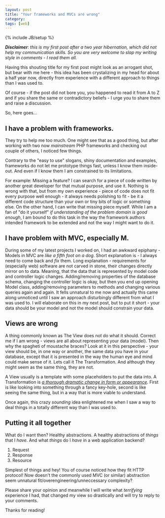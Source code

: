 ```yaml
---
layout: post
title: "Your frameworks and MVCs are wrong"
category: 
tags: [web]
---
```

{% include JB/setup %}

*__Disclaimer__: this is my first post after a two year _hibernation_, which did not
help my communication skills. So you are very welcome to slap my writing style in 
comments - I read them all.*

Having this shouting title for my first post might look as an arrogant shot, but 
bear with me here - this idea has been crystalizing in my head for about a half
year now, directly from experience with a different approach to things than I was 
used to.

Of course - if the post did not bore you, you happened to read it from A to Z
and if you share the same or contradictory beliefs - I urge you to share them and
raise a discussion. 

So, here goes...

## I have a problem with frameworks. 

They try to help me too much. One might see that as a good thing, but after working 
with two now _mainstream_ PHP frameworks and checking out couple of others, I 
noticed few things. 

Contrary to the "easy to use" slogans, shiny documentation and examples, frameworks do 
not let me prototype things fast, unless I know them inside-out. And even if I know them
I am constrained to its limitations.

For example: Missing a feature? I can search for a piece of code written by another 
great developer for that mutual purpose, and use it.  Nothing is wrong with that, but 
from my own experience - piece of code does not fit every purpose well enough - it always 
needs polishing to fit - be it a different code structure than your own or tiny bits of logic 
or something else. On the other hand, I can write that missing piece myself. While I am 
a fan of "do it yourself" _if understanding of the problem domain is good enough_, I am 
bound to do this task in the way the framework authors intended framework to be extended 
and not the way I might want to do it.

## I have problem with MVC, especially M.

During some of my latest projects I worked on, I had an awkward epiphany - Models 
in MVC are _like a fifth foot on a dog_. Short explanation is - I always need to 
come back and _fix_ them. Long explanation - requirements for (especially web) software 
are not carved in stone, their changes directly mirror on to data. 
Meaning, that the data that is represented by model code and controller logic changes. 
Adding/removing properties of the database schema, changing the controller 
logic is okay, but then you end up opening Model class, adding/removing parameters to 
methods and changing various queries again and again. It fells unnatural to me now and 
actually this came along unnoticed until I saw an approach disturbingly different 
from what I was used to. I will elaborate on this in my next post, but to put it short -
your data should be your model and not the model should constrain your data.

## Views are wrong

A thing commonly known as The View does not do what it should. Correct me if I am wrong - 
views are all about representing your data (model). Then why the spagheti of moustache 
braces? Look at it in this perspective - your view should be, in one way or another, the 
same data you have in your database, except that it is presented in the way the human eye 
and mind could make sense of it. Lets call it The Transformation. And although they might
seem as the same thing, they are not.

A View usually is a template with some placeholders to put the data into. A Transformation
is [_a thorough dramatic change in form or appearance_](http://www.google.com/search?q=define:+transformation). 
First is like looking into something through a fancy key-hole, second is like seeing the 
same thing, but in a way that is more viable to understand.

Once again, this crazy _sounding_ idea enlightened me when I saw a way to deal things in
a totally different way than I was used to.

## Putting it all together

What do I want then? Healthy abstractions. A healthy abstractions of _things_ that I _have_. 
And what _things_ do I _have_ in a web application backend?

1. Request
2. Response
3. Resource

Simplest of things and hey! You of course noticed how they fit HTTP protocol! Now doesn't the commonly
used MVC (or similar) abstraction seem unnatural fit/overengineering/unneccessary complexity?

Please share your opinion and meanwhile I will write what _terrifying_ experience I had, that 
changed my view so drastically and will try to reply to your comments.

Thanks for reading!

